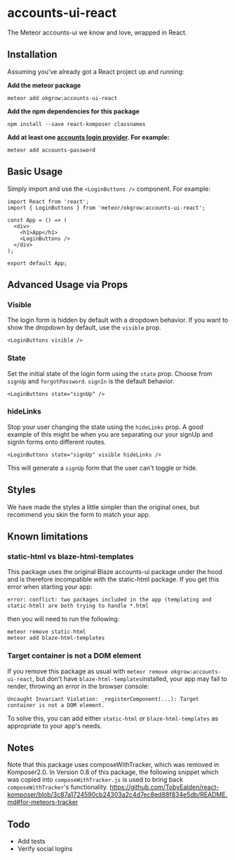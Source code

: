 # accounts-ui-react

The Meteor accounts-ui we know and love, wrapped in React.

## Installation

Assuming you've already got a React project up and running:

**Add the meteor package**

```
meteor add okgrow:accounts-ui-react
```

**Add the npm dependencies for this package**

```
npm install --save react-komposer classnames
```

**Add at least one [accounts login provider](https://guide.meteor.com/accounts.html#accounts-ui).  For example:**

 ```
meteor add accounts-password
```

## Basic Usage

Simply import and use the `<LoginButtons />` component.  For example:

```
import React from 'react';
import { LoginButtons } from 'meteor/okgrow:accounts-ui-react';

const App = () => (
  <div>
    <h1>App</h1>
    <LoginButtons />
  </div>
);

export default App;
```

## Advanced Usage via Props

### Visible

The login form is hidden by default with a dropdown behavior.  If you want to show the dropdown by default, use the `visible` prop.

`<LoginButtons visible />`

### State

Set the initial state of the login form using the `state` prop.  Choose from `signUp` and `forgotPassword`.  `signIn` is the default behavior.

`<LoginButtons state="signUp" />`

### hideLinks

Stop your user changing the state using the `hideLinks` prop.  A good example of this might be when you are separating our your signUp and signIn forms onto different routes.

`<LoginButtons state="signUp" visible hideLinks />`

This will generate a `signUp` form that the user can't toggle or hide.

## Styles

We have made the styles a little simpler than the original ones, but recommend you skin the form to match your app.

## Known limitations

### static-html vs blaze-html-templates

This package uses the original Blaze accounts-ui package under the hood and is therefore incompatible with the static-html package. If you get this error when starting your app:

```
error: conflict: two packages included in the app (templating and static-html) are both trying to handle *.html
```

then you will need to run the following:

```
meteor remove static-html
meteor add blaze-html-templates
```
### Target container is not a DOM element

If you remove this package as usual with `meteor remove okgrow:accounts-ui-react`, but don't have `blaze-html-templates`installed, your app may fail to render, throwing an error in the browser console:

```
Uncaught Invariant Violation: _registerComponent(...): Target container is not a DOM element.
```

To solve this, you can add either `static-html` or `blaze-html-templates` as appropriate to your app's needs.

## Notes

Note that this package uses composeWithTracker, which was removed in Komposer2.0.
In Version 0.8 of this package, the following snippet which was copied into `composeWithTracker.js` is used to bring back `composeWithTracker`'s functionality.
https://github.com/TobyEalden/react-komposer/blob/3c87a1724590cb24303a2c4d7ec8ed88f834e5db/README.md#for-meteors-tracker


## Todo

- Add tests
- Verify social logins
